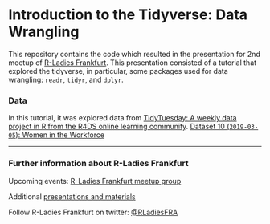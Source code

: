 # Introduction to the Tidyverse: Data Wrangling

This repository contains the code which resulted in the presentation for 2nd meetup of [R-Ladies Frankfurt](https://github.com/rladies/meetup-presentations_frankfurt). This presentation consisted of a tutorial that explored the tidyverse, in particular, some packages used for data wrangling: `readr`, `tidyr`, and `dplyr`.

### Data
In this tutorial, it was explored data from [TidyTuesday: A weekly data project in R from the R4DS online learning community](https://github.com/rfordatascience/tidytuesday).
[Dataset 10 (`2019-03-05`): Women in the Workforce](https://github.com/rfordatascience/tidytuesday/tree/master/data/2019/2019-03-05)

***

### Further information about R-Ladies Frankfurt

Upcoming events: [R-Ladies Frankfurt meetup group](https://www.meetup.com/rladies-frankfurt/)

Additional [presentations and materials](https://github.com/rladies/meetup-presentations_frankfurt)

Follow R-Ladies Frankfurt on twitter: [@RLadiesFRA](https://twitter.com/RLadiesFRA)
